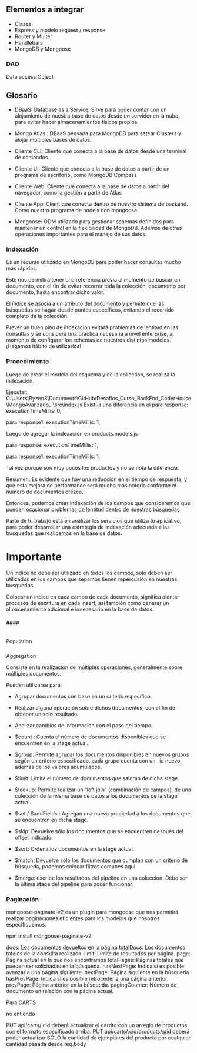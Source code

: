 ## Elementos a integrar

- Clases
- Express y modelo request / response
- Router y Multer
- Handlebars
- MongoDB y Mongoose

### DAO 

Data access Object

## Glosario
- DBaaS: Database as a Service. Sirve para poder contar con un alojamiento de nuestra base de datos desde un servidor en la nube, para evitar hacer almacenamientos físicos propios.

- Mongo Atlas : DBaaS pensada para MongoDB para setear Clusters y alojar múltiples bases de datos.

- Cliente CLI: Cliente que conecta a la base de datos desde una terminal de comandos.

- Cliente UI: Cliente que conecta a la base de datos a partir de un programa de escritorio, como MongoDB Compass

- Cliente Web: Cliente que conecta a la base de datos a partir del navegador, como la gestión a partir de Atlas

- Cliente App:   Client que conecta dentro de nuestro sistema de backend. Como nuestro programa de nodejs con mongoose.

- Mongoose:   ODM utilizado para gestionar schemas definidos para mantener un control en la flexibilidad de MongoDB. Además de otras operaciones importantes para el manejo de sus datos.



### Indexación

Es un recurso utilizado en MongoDB para poder hacer consultas mucho más rápidas.

Éste nos permitirá tener una referencia previa al momento de buscar un documento, con el fin de evitar recorrer toda la colección, documento por documento, hasta encontrar dicho valor. 

El índice se asocia a un atributo del documento y permite que las búsquedas se hagan desde puntos específicos, evitando el recorrido completo de la colección.


Prever un buen plan de indexación evitará problemas de lentitud en las consultas y se considera una práctica necesaria a nivel enterprise, al momento de configurar los schemas de nuestros distintos modelos.
¡Hagamos hábito de utilizarlos!



### Procedimiento

Luego de crear el modelo del esquema y de la collection, se realiza la indexación.
 

Ejecutar:
C:\Users\Ryzen3\Documents\GitHub\Desafios_Curso_BackEnd_CoderHouse\MongoAvanzado_I\src\index.js
Exist[ia una diferencia en el 
para response:
executionTimeMillis: 0,

para response1:
executionTimeMillis: 1,

Luego de agregar la indexación en products.models.js

para response:
executionTimeMillis: 1,

para response1:
executionTimeMillis: 1,


Tal vez porque son muy pocos los productos y no se nota la diferencia. 


Resumen:
Es evidente que hay una reducción en el tiempo de respuesta, y que esta mejora de performance será mucho más notoria conforme el número de documentos crezca.

Entonces, podemos crear indexación de los campos que consideremos que pueden ocasionar problemas de lentitud dentro de nuestras búsquedas

Parte de tu trabajo está en analizar los servicios que utiliza tu aplicativo, para poder desarrollar una estrategia de indexación adecuada a las búsquedas que realicemos en la base de datos.

#####
# Importante
Un índice no debe ser utilizado en todos los campos, sólo deben ser utilizados en los campos que sepamos tienen repercusión en nuestras búsquedas. 

Colocar un índice en cada campo de cada documento, significa alentar procesos de escritura en cada insert, así también como generar un almacenamiento adicional e innecesario en la base de datos.


###### #### ######

Population

###

Aggregation

Consiste en la realización de múltiples operaciones, generalmente sobre múltiples documentos.

Pueden utilizarse para:

- Agrupar documentos con base en un criterio específico.

- Realizar alguna operación sobre dichos documentos, con el fin de obtener un solo resultado.

- Analizar cambios de información con el paso del tiempo.




- $count : Cuenta el número de documentos disponibles que se encuentren en la stage actual.

- $group: Permite agrupar los documentos disponibles en nuevos grupos según un criterio especificado. cada grupo cuenta con un _id nuevo, además de los valores acumulados.

- $limit: Limita el número de documentos que saldrán de dicha stage.

- $lookup: Permite realizar un “left join” (combinación de campos), de una colección de la misma base de datos a los documentos de la stage actual.

- $set / $addFields : Agregan una nueva propiedad a los documentos que se encuentren en dicha stage.

- $skip: Devuelve sólo los documentos que se encuentren después del offset indicado.

- $sort: Ordena los documentos en la stage actual.

- $match: Devuelve sólo los documentos que cumplan con un criterio de búsqueda, podemos colocar filtros comunes aquí

- $merge: escribe los resultados del pipeline en una colección. Debe ser la última stage del pipeline para poder funcionar.

### Paginación

mongoose-paginate-v2 es un plugin para mongoose que nos permitirá realizar paginaciones eficientes para los modelos que nosotros especifiquemos.

npm install mongoose-paginate-v2

docs: Los documentos devueltos en la página
totalDocs: Los documentos totales de la consulta realizada.
limit: Límite de resultados por página.
page: Página actual en la que nos encontramos
totalPages: Páginas totales que pueden ser solicitadas en la búsqueda.
hasNextPage: Indica si es posible avanzar a una página siguiente.
nextPage: Página siguiente en la búsqueda
hasPrevPage: Indica si es posible retroceder a una página anterior.
prevPage: Página anterior en la búsqueda.
pagingCounter: Número de documento en relación con la página actual.



Para CARTS
 
 no entiendo

PUT api/carts/:cid deberá actualizar el carrito con un arreglo de productos con el formato especificado arriba.
PUT api/carts/:cid/products/:pid deberá poder actualizar SÓLO la cantidad de ejemplares del producto por cualquier cantidad pasada desde req.body

